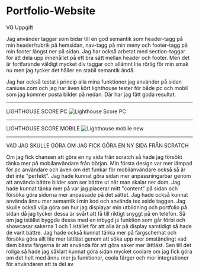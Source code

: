 # Portfolio-Website


VG Uppgift 




Jag använder taggar som bidar till en god semantik som header-tagg på min header/rubrik på hemsidan, nav-tagg på min meny och footer-tagg på min footer längst ner på sidan. Jag har också arbetat med section-taggar för att dela upp innehållet på ett bra sätt mellan header och footer. Men det är fortfarande väldigt mycket div taggar och allämnt lite rörlig för min smak nu men jag tycker det håller en stabil semantik ändå. 



Jag har också testat i princip alla mina funktioner jag använder på sidan caniuse.com och jag har även kört lighthouse tester för både pc och mobil som jag kommer posta bilder på nedan. Där har jag fått goda resultat. 

---------------------------------------------------------------------


LIGHTHOUSE SCORE PC
![Lighthouse Score PC](https://user-images.githubusercontent.com/91311313/168736813-5e456510-a25d-4fdc-a1e3-bc4b941462cc.png)


----------------------------------------------------------------------


LIGHTHOUSE SCORE MOBILE
![Lighthouse mobile new](https://user-images.githubusercontent.com/91311313/168736872-c78db9ca-0922-4424-a778-48b037384748.png)



---------------------------------------------------------------------

VAD JAG SKULLE GÖRA OM JAG FICK GÖRA EN NY SIDA FRÅN SCRATCH

Om jag fick chansen att göra en ny sida från scratch så hade jag försökt tänka mer på mobilanvändare från början. Min första design var mer lämpad för pc användare
och även om det funkar för mobilanvändare också så är det inte "perfekt". Jag hade kunnat göra sidan mer anpassningarbar genom att använda bättre bilder som ser
bättre ut när man skalar ner dom. Jag hade kunnat tänka mer på var jag placerar mitt "content" på sidan och försöka göra sidorna mer anpassade på det sättet. Jag hade också kunnat använda ännu mer semantik i min kod och använda tex aside taggen. Jag skulle också vilja göra om hur jag displayar min utbildning och portfolio på sidan då jag tycker dessa är svårt att få till riktigt snyggt på en telefon. Så om jag istället byggde dessa med en inbygd js funktion som går förbi och showcasar sakerna 1 och 1 istället för att alla är på display samtidigt så hade de varit bättre. Jag hade också kunnat tänka mer på färgschemat och försöka göra allt lite mer lättläst genom att söka upp mer omständingt vad dem bästa färgerna är att använda för att göra saker mer lättläst. Sen till det roliga så hade jag såklart kunnat göra sidan mycket coolare om jag fick göra om det helt med ännu mer js funktioner, coola färger och mer integrationer för användaren att ta del av.  
